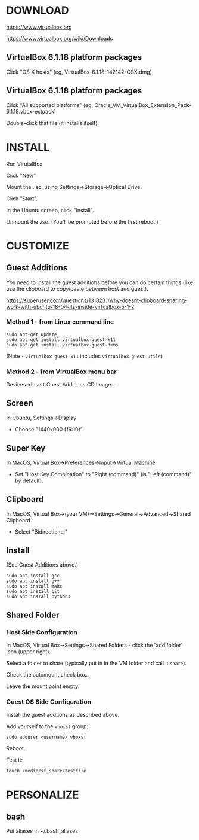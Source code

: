 # DOWNLOAD

https://www.virtualbox.org

https://www.virtualbox.org/wiki/Downloads

## VirtualBox 6.1.18 platform packages

Click "OS X hosts" (eg, VirtualBox-6.1.18-142142-OSX.dmg)

## VirtualBox 6.1.18 platform packages

Click "All supported platforms" (eg, Oracle_VM_VirtualBox_Extension_Pack-6.1.18.vbox-extpack)

Double-click that file (it installs itself).


# INSTALL

Run VirutalBox

Click "New"

Mount the .iso, using Settings->Storage->Optical Drive.

Click "Start".

In the Ubuntu screen, click "Install".

Unmount the .iso.  (You'll be prompted before the first reboot.)

# CUSTOMIZE

## Guest Additions

You need to install the guest additions before you can do certain things (like use the clipboard to copy/paste between host and guest).

https://superuser.com/questions/1318231/why-doesnt-clipboard-sharing-work-with-ubuntu-18-04-lts-inside-virtualbox-5-1-2

### Method 1 - from Linux command line

```
sudo apt-get update
sudo apt-get install virtualbox-guest-x11
sudo apt-get install virtualbox-guest-dkms
```

(Note - `virtualbox-guest-x11` includes `virtualbox-guest-utils`)

### Method 2 - from VirtualBox menu bar

Devices->Insert Guest Additions CD Image...


## Screen

In Ubuntu, Settings->Display
- Choose "1440x900 (16:10)"

## Super Key

In MacOS, Virtual Box->Preferences->Input->Virtual Machine
- Set "Host Key Combination" to "Right (command)" (is "Left (command)" 
by default).

## Clipboard

In MacOS, Virtual Box->(your VM)->Settings->General->Advanced->Shared Clipboard
- Select "Bidirectional"


## Install

(See Guest Additions above.)

```
sudo apt install gcc
sudo apt install g++
sudo apt install make
sudo apt install git
sudo apt install python3
```

## Shared Folder

### Host Side Configuration

In MacOS, Virtual Box->Settings->Shared Folders - click the 'add folder' icon (upper right).

Select a folder to share (typically put in in the VM folder and call it `share`).

Check the automount check box.

Leave the mount point empty.

### Guest OS Side Configuration

Install the guest addtions as described above.

Add yourself to the `vboxsf` group:
```
sudo adduser <username> vboxsf
```

Reboot.

Test it:
```
touch /media/sf_share/testfile
```

# PERSONALIZE

## bash

Put aliases in ~/.bash_aliases

